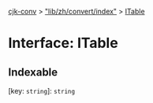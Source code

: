 [cjk-conv](../README.md) > ["lib/zh/convert/index"](../modules/_lib_zh_convert_index_.md) > [ITable](../interfaces/_lib_zh_convert_index_.itable.md)



# Interface: ITable

## Indexable

\[key: `string`\]:&nbsp;`string`

